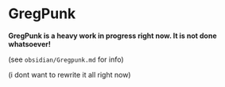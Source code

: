 # GregPunk

**GregPunk is a heavy work in progress right now. It is not done whatsoever!**

(see `obsidian/Gregpunk.md` for info)

(i dont want to rewrite it all right now)
